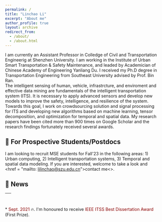 ```yaml
---
permalink: /
title: "Linchao Li"
excerpt: "About me"
author_profile: true
layout: archive
redirect_from: 
  - /about/
  - /about.html
---
```


I am currently an Assistant Professor in Colledge of Civil and Transportation Engineerig at Shenzhen University. I am working in the Institute of Urban Smart Transportation & Safety Maintenance, and leaded by Academician of Chinese Academy of Engineering Yanliang Du. I received my Ph.D degree in Transportation Engineering from Southeast University advised by Prof. Bin Ran.  
The intelligent sensing of human, vehicle, infrastrcture, and enviroment and effective data mining are fundamentals of the intelligent transportation system (ITS). It is necessary to apply advanced sensors and develop new models to improve the safety, intelligence, and resilience of the system. Towards this goal, I work on crowdsourcing solution and signal processing for ITS and developing new algorithms based on machine learning, tensor decomposition, and optimization for temporal and spatial data. My research papers have been cited more than 900 times on Google Scholar and the research findings fortunately received several awards. 

## 👦 For Prospective Students/Postdocs
I am looking to recruit MSE students for Fall'23 in the following areas: 1) Urban computing, 2) Intelligent transportation systems, 3) Temporal and spatial data modeling. If you are interested, welcome to take a look and <href = "mailto: lilinchao@szu.edu.cn">contact me<>.


## 📰 News 
<table style="width:100%">
  <thead>
    <tr>
      <th width="100%">&nbsp;</th>
    </tr>
  </thead>
</table>
* <span style="color:darkred"> Sept. 2021 </span> 🔥. I'm honoured to receive <span style="color:darkred">IEEE ITSS Best Dissertation Award</span> (First Prize). 



